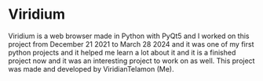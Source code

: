 # Viridium
Viridium is a web browser made in Python with PyQt5 and I worked on this project from December 21 2021 to March 28 2024 and it was one of my first python projects and it helped me learn a lot about it and it is a finished project now and it was an interesting project to work on as well.  This project was made and developed by ViridianTelamon (Me).
